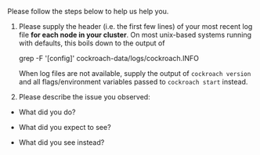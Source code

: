 Please follow the steps below to help us help you.

1. Please supply the header (i.e. the first few lines) of your most recent
   log file **for each node in your cluster**. On most unix-based systems
   running with defaults, this boils down to the output of

     grep -F '[config]' cockroach-data/logs/cockroach.INFO

   When log files are not available, supply the output of `cockroach version`
   and all flags/environment variables passed to `cockroach start` instead.

2. Please describe the issue you observed:

- What did you do?

- What did you expect to see?

- What did you see instead?

